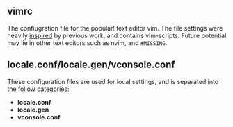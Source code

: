 ## vimrc
The confiugration file for the popular! text editor vim. The file settings were heavily [inspired](https://dougblack.io/words/a-good-vimrc.html) by previous work, and contains vim-scripts. Future potential may lie in other text editors such as nvim, and `#MISSING`.


## locale.conf/locale.gen/vconsole.conf
These configuration files are used for local settings, and is separated into the follow categories:  
* **locale.conf**
* **locale.gen**
* **vconsole.conf**
